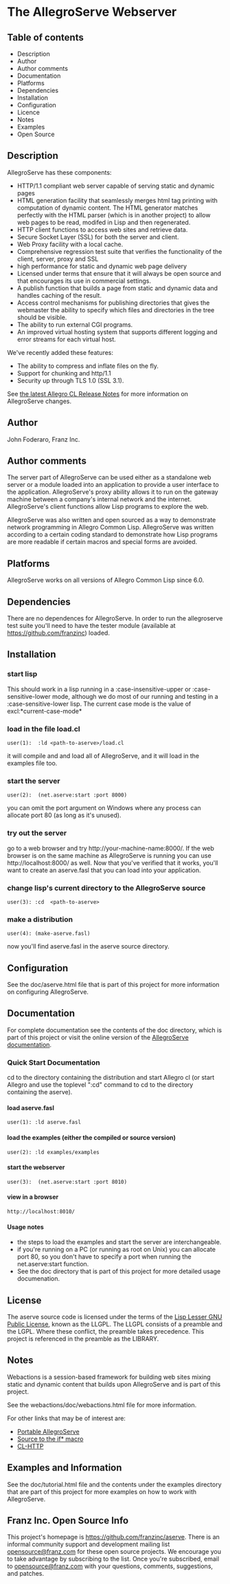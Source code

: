 The AllegroServe Webserver
==========================

Table of contents
-----------------

   * Description
   * Author
   * Author comments
   * Documentation
   * Platforms
   * Dependencies
   * Installation
   * Configuration
   * Licence
   * Notes
   * Examples
   * Open Source 

Description
-----------

AllegroServe has these components:

 * HTTP/1.1 compliant web server capable of serving static and dynamic pages
 * HTML generation facility that seamlessly merges html tag printing with 
   computation of dynamic content. The HTML generator matches perfectly 
   with the HTML parser (which is in another project) to allow web 
   pages to be read, modifed in Lisp and then regenerated.
 * HTTP client functions to access web sites and retrieve data.
 * Secure Socket Layer (SSL) for both the server and client.
 * Web Proxy facility with a local cache.
 * Comprehensive regression test suite that verifies the functionality 
   of the client, server, proxy and SSL
 * high performance for static and dynamic web page delivery
 * Licensed under terms that ensure that it will always be open source 
   and that encourages its use in commercial settings.
 * A publish function that builds a page from static and 
   dynamic data and handles caching of the result.
 * Access control mechanisms for publishing directories that 
   gives the webmaster the ability to specify which files and 
   directories in the tree should be visible.
 * The ability to run external CGI programs.
 * An improved virtual hosting system that supports different 
   logging and error streams for each virtual host.

We've recently added these features:

 * The ability to compress and inflate files on the fly.
 * Support for chunking and http/1.1
 * Security up through TLS 1.0 (SSL 3.1).

See [the latest Allegro CL Release
Notes](http://www.franz.com/support/documentation/current/doc/release-notes.htm)
for more information on AllegroServe changes.

Author
------

John Foderaro, Franz Inc.

Author comments
---------------

The server part of AllegroServe can be used either as a standalone web
server or a module loaded into an application to provide a user
interface to the application. AllegroServe's proxy ability allows it
to run on the gateway machine between a company's internal network and
the internet.  AllegroServe's client functions allow Lisp programs to
explore the web.

AllegroServe was also written and open sourced as a way to demonstrate
network programming in Allegro Common Lisp.  AllegroServe was written 
according to a certain coding standard to demonstrate how Lisp programs 
are more readable if certain macros and special forms are avoided.

Platforms
---------

AllegroServe works on all versions of Allegro Common Lisp since 6.0.

Dependencies
------------

There are no dependences for AllegroServe.  In order to run the
allegroserve test suite you'll need to have the tester module
(available at <https://github.com/franzinc>) loaded.

Installation
------------

### start lisp
    
This should work in a lisp running in a :case-insensitive-upper or
:case-sensitive-lower mode, although we do most of our running and
testing in a :case-sensitive-lower lisp.  The current case mode is the
value of excl:\*current-case-mode\* 

### load in the file load.cl 

    user(1):  :ld <path-to-aserve>/load.cl

it will compile and and load all of AllegroServe, and it will load in
the examples file too.

### start the server

    user(2):  (net.aserve:start :port 8000)

you can omit the port argument on Windows where any process can
allocate port 80 (as long as it's unused). 

### try out the server

go to a web browser and try http://your-machine-name:8000/.  If the 
web browser is on the same machine as AllegroServe is running you can 
use http://localhost:8000/ as well.  Now that you've verified that it 
works, you'll want to create an aserve.fasl that you can load into your 
application.

### change lisp's current directory to the AllegroServe source

    user(3): :cd  <path-to-aserve>
    
### make a distribution

    user(4): (make-aserve.fasl)

now you'll find aserve.fasl in the aserve source directory.

Configuration
-------------

See the doc/aserve.html file that is part of this project for more
information on configuring AllegroServe.

Documentation
-------------

For complete documentation see the contents of the doc directory, 
which is part of this project or visit the online version of the
[AllegroServe documentation](http://www.franz.com/support/documentation/current/doc/aserve/aserve.html).

### Quick Start Documentation

cd to the directory containing the distribution and start Allegro cl 
(or start Allegro and use the toplevel ":cd" command to cd to the 
directory containing the aserve). 

#### load aserve.fasl

    user(1): :ld aserve.fasl

#### load the examples (either the compiled or source version)

    user(2): :ld examples/examples

#### start the webserver

    user(3):  (net.aserve:start :port 8010)

#### view in a browser

    http://localhost:8010/

#### Usage notes

 * the steps to load the examples and start the server are interchangeable.
 * if you're running on a PC (or running as root on Unix) you
   can allocate port 80, so you don't have to specify a port
   when running the net.aserve:start function.
 * See the doc directory that is part of this project for more
   detailed usage documenation.

License
-------

The aserve source code is licensed under the terms of the
[Lisp Lesser GNU Public License](http://opensource.franz.com/preamble.html), 
known as the LLGPL. The LLGPL consists of a preamble and the
LGPL. Where these conflict, the preamble takes precedence.  This project is
referenced in the preamble as the LIBRARY.

Notes
-----

Webactions is a session-based framework for building web sites mixing
static and dynamic content that builds upon AllegroServe and is part
of this project.

See the webactions/doc/webactions.html file for more information.

For other links that may be of interest are:

 * [Portable AllegroServe](http://sourceforge.net/projects/portableaserve)
 * [Source to the if* macro](http://www.franz.com/~jkf/ifstar.txt)
 * [CL-HTTP](http://www.ai.mit.edu/projects/iiip/doc/cl-http/home-page.html)

Examples and Information
------------------------

See the doc/tutorial.html file and the contents under the examples
directory that are part of this project for more examples on how to
work with AllegroServe.

Franz Inc. Open Source Info
---------------------------
      
This project's homepage is <https://github.com/franzinc/aserve>. There is an
informal community support and development mailing list 
[opensource@franz.com](http://opensource.franz.com/mailinglist.html)
for these open source projects. We encourage you to take advantage by
subscribing to the list.  Once you're subscribed, email to
<opensource@franz.com> with your questions, comments, suggestions, and
patches.
